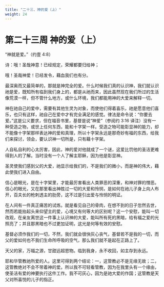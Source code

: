 ```yaml
---
title: "二十三、神的爱（上）"
weight: 24
---
```


# 第二十三周 神的爱（上）

“神就是爱。”（约壹 4:8）

诗：哦！圣哉神意！已经规定，荣耀都要归给神；

哦！圣哉神爱！已经发令，藉血我们也有分。

最深奥而又最简单的，那就是神完全的爱。什么时候我们真的认识神，我们就认识祂是爱，既知所有临到我们身上的，都是从祂而来，因此虽然现在我们所过的生活像荒漠一样，但不管什么地方，或什么环境，我们都能用神的大爱来解释一切。

神在祂自己的爱中，需要有其他生灵为对象，而使他们得着喜乐，祂是愿意他们喜乐，也只有这样，祂自己在爱中才有完全满足的感觉。律法是命令说：“你要去爱。”这是公义要求，但在福音书里，基督是说“神爱”（参阅约 3:16 译注）没有一种受造之物，或世上任何东西，能和十字架一样。受造之物可能彰显神的能力，却不能像十字架那样表达神的爱和真理，所以十字架永远是那奇妙有福的东西，给我们来探讨，领会，要认识神一切所是，只有藉十字架。

人自私自利的心太厉害，因此，神的爱对他就成了一个谜，这爱比罚他的圣洁更难得到人的了解。当时没有一个人了解主耶稣，因为他是彰显神。

圣灵使我们感到父的大爱，祂显示给我们的，不是我们的微小，而是神的伟大，藉此使我们进入自由。

信心是眼光，是在十字架里，才能最厉害看出人类罪恶的深重，和神对罪的憎恶。信心的眼光，又在那里看出神胜过一切的大爱和怜悯，是如何在祂儿子身上向人布开，百夫长的枪刺透主的肋旁，这不过是引出爱与怜悯的明证。

在人间有一件真正痛苦的试炼。就是看见自己的骨肉，在想不到的日子忽然去世，然而若能抬起头来仰望主的爱，心境又有何等大的区别呢？这一个安慰，能叫一切改观，在亲友离世这一件事上认识神的大爱，能叫所有死的黑暗，给有福之爱的光照亮了；并且那黑暗也不过更加证明，这光是何等有效的安慰。

基督必须作我们的一切，不然，我们就会很快灰心丧气，基督若不是我的一切，而父的爱如何也不我们生命所呼吸的空气，那么我们就不是起在正路上了。

天父的家，万福之源，甘甜远超恩物。临到我身，永不收回，如主存到永远。

耶和华管教祂所爱的人。这里可得到两个结论：一，这管教必不是无缘无故；二，这管教绝对不会不带着神的爱。所以我不可轻看管教，因为在我里头有一个缘由，使圣洁有爱的神要执行这件工作。我不可灰心，因为是祂大爱的作国；这管教是天父对所喜悦的儿子的指正。
